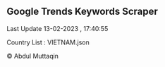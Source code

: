 

## Google Trends Keywords Scraper 
 
Last Update 13-02-2023 , 17:40:55

Country List :
VIETNAM.json



© Abdul Muttaqin 
